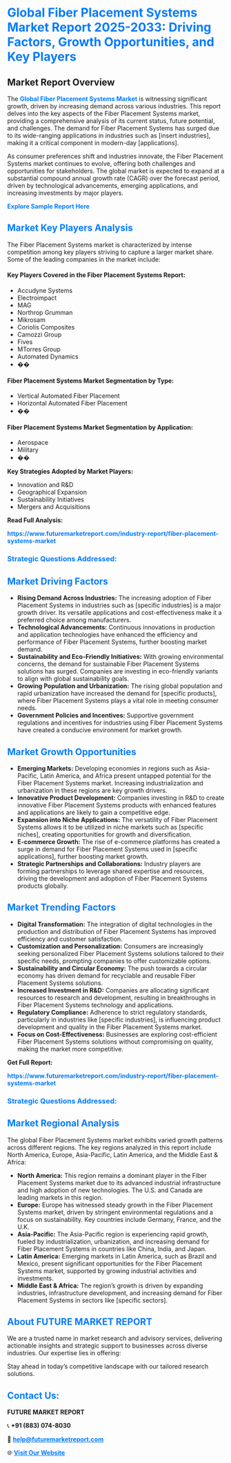 <h1 style="color: #007BFF;">Global Fiber Placement Systems Market Report 2025-2033: Driving Factors, Growth Opportunities, and Key Players</h1>

<section id="overview">
<h2>Market Report Overview</h2>
<p>The <a href="https://www.futuremarketreport.com/industry-report/fiber-placement-systems-market" style="color: #007BFF; text-decoration: none;"><strong>Global Fiber Placement Systems Market</strong></a> is witnessing significant growth, driven by increasing demand across various industries. This report delves into the key aspects of the Fiber Placement Systems market, providing a comprehensive analysis of its current status, future potential, and challenges. The demand for Fiber Placement Systems has surged due to its wide-ranging applications in industries such as [insert industries], making it a critical component in modern-day [applications].</p>
<p>As consumer preferences shift and industries innovate, the Fiber Placement Systems market continues to evolve, offering both challenges and opportunities for stakeholders. The global market is expected to expand at a substantial compound annual growth rate (CAGR) over the forecast period, driven by technological advancements, emerging applications, and increasing investments by major players.</p>
</section>

<section id="overview">
<p><a href="https://www.futuremarketreport.com/request-sample/reportId=113869" style="color: #007BFF; text-decoration: none;"><strong>Explore Sample Report Here</strong></a></p>
</section>

<section id="key-players">
<h2 style="color: #007BFF;">Market Key Players Analysis</h2>
<p>The Fiber Placement Systems market is characterized by intense competition among key players striving to capture a larger market share. Some of the leading companies in the market include:</p>
<h4>Key Players Covered in the Fiber Placement Systems Report:</h4>
<ul><li>Accudyne Systems</li><li>Electroimpact</li><li>MAG</li><li>Northrop Grumman</li><li>Mikrosam</li><li>Coriolis Composites</li><li>Camozzi Group</li><li>Fives</li><li>MTorres Group</li><li>Automated Dynamics</li><li>��</li></ul>
<h4>Fiber Placement Systems Market Segmentation by Type:</h4>
<ul><li>Vertical Automated Fiber Placement</li><li>Horizontal Automated Fiber Placement</li><li>��</li></ul>

<h4>Fiber Placement Systems Market Segmentation by Application:</h4>
<ul><li>Aerospace</li><li>Military</li><li>��</li></ul>
<p><strong>Key Strategies Adopted by Market Players:</strong></p>
<ul>
<li>Innovation and R&D</li>
<li>Geographical Expansion</li>
<li>Sustainability Initiatives</li>
<li>Mergers and Acquisitions</li>
</ul>
</section>

<section>
<p><strong>Read Full Analysis: </strong></p><a href="https://www.futuremarketreport.com/industry-report/fiber-placement-systems-market" style="color: #007BFF; text-decoration: none;"><strong>https://www.futuremarketreport.com/industry-report/fiber-placement-systems-market</strong></a>
<h3 style="color: #007BFF;">Strategic Questions Addressed:</h3>
</section>

<section id="driving-factors">
<h2 style="color: #007BFF;">Market Driving Factors</h2>
<ul>
<li><strong>Rising Demand Across Industries:</strong> The increasing adoption of Fiber Placement Systems in industries such as [specific industries] is a major growth driver. Its versatile applications and cost-effectiveness make it a preferred choice among manufacturers.</li>
<li><strong>Technological Advancements:</strong> Continuous innovations in production and application technologies have enhanced the efficiency and performance of Fiber Placement Systems, further boosting market demand.</li>
<li><strong>Sustainability and Eco-Friendly Initiatives:</strong> With growing environmental concerns, the demand for sustainable Fiber Placement Systems solutions has surged. Companies are investing in eco-friendly variants to align with global sustainability goals.</li>
<li><strong>Growing Population and Urbanization:</strong> The rising global population and rapid urbanization have increased the demand for [specific products], where Fiber Placement Systems plays a vital role in meeting consumer needs.</li>
<li><strong>Government Policies and Incentives:</strong> Supportive government regulations and incentives for industries using Fiber Placement Systems have created a conducive environment for market growth.</li>
</ul>
</section>

<section id="growth-opportunities">
<h2 style="color: #007BFF;">Market Growth Opportunities</h2>
<ul>
<li><strong>Emerging Markets:</strong> Developing economies in regions such as Asia-Pacific, Latin America, and Africa present untapped potential for the Fiber Placement Systems market. Increasing industrialization and urbanization in these regions are key growth drivers.</li>
<li><strong>Innovative Product Development:</strong> Companies investing in R&D to create innovative Fiber Placement Systems products with enhanced features and applications are likely to gain a competitive edge.</li>
<li><strong>Expansion into Niche Applications:</strong> The versatility of Fiber Placement Systems allows it to be utilized in niche markets such as [specific niches], creating opportunities for growth and diversification.</li>
<li><strong>E-commerce Growth:</strong> The rise of e-commerce platforms has created a surge in demand for Fiber Placement Systems used in [specific applications], further boosting market growth.</li>
<li><strong>Strategic Partnerships and Collaborations:</strong> Industry players are forming partnerships to leverage shared expertise and resources, driving the development and adoption of Fiber Placement Systems products globally.</li>
</ul>
</section>

<section id="trending-factors">
<h2 style="color: #007BFF;">Market Trending Factors</h2>
<ul>
<li><strong>Digital Transformation:</strong> The integration of digital technologies in the production and distribution of Fiber Placement Systems has improved efficiency and customer satisfaction.</li>
<li><strong>Customization and Personalization:</strong> Consumers are increasingly seeking personalized Fiber Placement Systems solutions tailored to their specific needs, prompting companies to offer customizable options.</li>
<li><strong>Sustainability and Circular Economy:</strong> The push towards a circular economy has driven demand for recyclable and reusable Fiber Placement Systems solutions.</li>
<li><strong>Increased Investment in R&D:</strong> Companies are allocating significant resources to research and development, resulting in breakthroughs in Fiber Placement Systems technology and applications.</li>
<li><strong>Regulatory Compliance:</strong> Adherence to strict regulatory standards, particularly in industries like [specific industries], is influencing product development and quality in the Fiber Placement Systems market.</li>
<li><strong>Focus on Cost-Effectiveness:</strong> Businesses are exploring cost-efficient Fiber Placement Systems solutions without compromising on quality, making the market more competitive.</li>
</ul>
</section>

<section>
<p><strong>Get Full Report: </strong></p><a href="https://www.futuremarketreport.com/industry-report/fiber-placement-systems-market" style="color: #007BFF; text-decoration: none;"><strong>https://www.futuremarketreport.com/industry-report/fiber-placement-systems-market</strong></a>
<h3 style="color: #007BFF;">Strategic Questions Addressed:</h3>
</section>


<section id="regional-analysis">
<h2 style="color: #007BFF;">Market Regional Analysis</h2>
<p>The global Fiber Placement Systems market exhibits varied growth patterns across different regions. The key regions analyzed in this report include North America, Europe, Asia-Pacific, Latin America, and the Middle East & Africa:</p>
<ul>
<li><strong>North America:</strong> This region remains a dominant player in the Fiber Placement Systems market due to its advanced industrial infrastructure and high adoption of new technologies. The U.S. and Canada are leading markets in this region.</li>
<li><strong>Europe:</strong> Europe has witnessed steady growth in the Fiber Placement Systems market, driven by stringent environmental regulations and a focus on sustainability. Key countries include Germany, France, and the U.K.</li>
<li><strong>Asia-Pacific:</strong> The Asia-Pacific region is experiencing rapid growth, fueled by industrialization, urbanization, and increasing demand for Fiber Placement Systems in countries like China, India, and Japan.</li>
<li><strong>Latin America:</strong> Emerging markets in Latin America, such as Brazil and Mexico, present significant opportunities for the Fiber Placement Systems market, supported by growing industrial activities and investments.</li>
<li><strong>Middle East & Africa:</strong> The region’s growth is driven by expanding industries, infrastructure development, and increasing demand for Fiber Placement Systems in sectors like [specific sectors].</li>
</ul>
</section>

<footer>
<h2 style="color: #007BFF;">About FUTURE MARKET REPORT</h2>
<p>We are a trusted name in market research and advisory services, delivering actionable insights and strategic support to businesses across diverse industries. Our expertise lies in offering:</p>

<p>Stay ahead in today’s competitive landscape with our tailored research solutions.</p>

<h2 style="color: #007BFF;">Contact Us:</h2>
<p><strong>FUTURE MARKET REPORT</strong></p>
<p>📞 <strong>+91 (883) 074-8030</strong></p>
<p>📧 <strong><a href="mailto:help@futuremarketreport.com" style="color: #007BFF;">help@futuremarketreport.com</a></strong></p>
<p>🌐 <strong><a href="https://www.futuremarketreport.com/" style="color: #007BFF;">Visit Our Website</a></strong></p>
</footer>